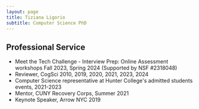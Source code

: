 ```yaml
---
layout: page
title: Tiziana Ligorio
subtitle: Computer Science PhD
---
```

## Professional Service



-  Meet the Tech Challenge - Interview Prep: Online Assessment workshops
   Fall 2023, Spring 2024 (Supported by NSF #2318048)
- Reviewer, CogSci 2010, 2019, 2020, 2021, 2023, 2024
- Computer Science representative at Hunter College's admitted students events, 2021-2023
- Mentor, CUNY Recovery Corps, Summer 2021 
- Keynote Speaker, Arrow NYC 2019
